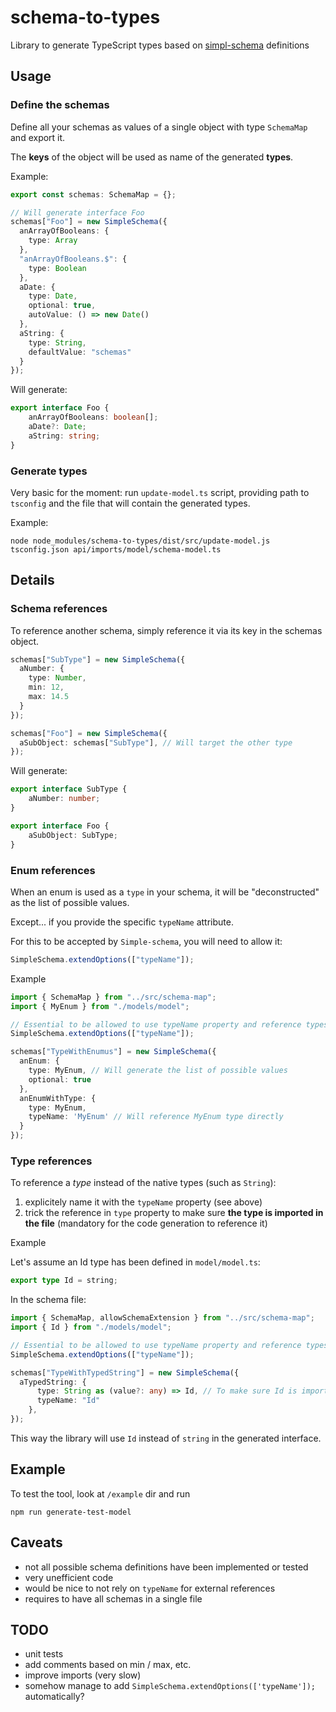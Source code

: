 # schema-to-types
Library to generate TypeScript types based on [simpl-schema](https://github.com/aldeed/simpl-schema) definitions

## Usage

### Define the schemas

Define all your schemas as values of a single object with type `SchemaMap` and export it.

The **keys** of the object will be used as name of the generated **types**.

Example:

```typescript
export const schemas: SchemaMap = {};

// Will generate interface Foo
schemas["Foo"] = new SimpleSchema({
  anArrayOfBooleans: {
    type: Array
  },
  "anArrayOfBooleans.$": {
    type: Boolean
  },
  aDate: {
    type: Date,
    optional: true,
    autoValue: () => new Date()
  },
  aString: {
    type: String,
    defaultValue: "schemas"
  }
});
```

Will generate:

```typescript
export interface Foo {
    anArrayOfBooleans: boolean[];
    aDate?: Date;
    aString: string;
}
```

### Generate types
Very basic for the moment: run `update-model.ts` script,
providing path to `tsconfig` and the file that will contain the generated types.

Example:

```shell script
node node_modules/schema-to-types/dist/src/update-model.js tsconfig.json api/imports/model/schema-model.ts
```

## Details

### Schema references

To reference another schema, simply reference it via its key in the schemas object.

```typescript
schemas["SubType"] = new SimpleSchema({
  aNumber: {
    type: Number,
    min: 12,
    max: 14.5
  }
});

schemas["Foo"] = new SimpleSchema({
  aSubObject: schemas["SubType"], // Will target the other type
});
```

Will generate:

```typescript
export interface SubType {
    aNumber: number;
}

export interface Foo {
    aSubObject: SubType;
}
```


### Enum references

When an enum is used as a `type` in your schema, it will be "deconstructed" as the list of possible values.

Except... if you provide the specific `typeName` attribute.

For this to be accepted by `Simple-schema`, you will need to allow it:

```typescript
SimpleSchema.extendOptions(["typeName"]);
```

Example

```typescript
import { SchemaMap } from "../src/schema-map";
import { MyEnum } from "./models/model";

// Essential to be allowed to use typeName property and reference types explicitly
SimpleSchema.extendOptions(["typeName"]);

schemas["TypeWithEnumus"] = new SimpleSchema({
  anEnum: {
    type: MyEnum, // Will generate the list of possible values
    optional: true
  },
  anEnumWithType: {
    type: MyEnum,
    typeName: 'MyEnum' // Will reference MyEnum type directly
  }
});
```

### Type references

To reference a *type* instead of the native types (such as `String`):

1. explicitely name it with the `typeName` property (see above)
2. trick the reference in `type` property to make sure **the type is imported in the file** (mandatory for the code generation to reference it)

Example

Let's assume an Id type has been defined in `model/model.ts`:

````typescript
export type Id = string;
````

In the schema file:

```typescript
import { SchemaMap, allowSchemaExtension } from "../src/schema-map";
import { Id } from "./models/model";

// Essential to be allowed to use typeName property and reference types explicitly
SimpleSchema.extendOptions(["typeName"]);

schemas["TypeWithTypedString"] = new SimpleSchema({
  aTypedString: {
      type: String as (value?: any) => Id, // To make sure Id is imported
      typeName: "Id"
    },
});
```

This way the library will use `Id` instead of `string` in the generated interface.

## Example
To test the tool, look at `/example` dir and run

```shell script
npm run generate-test-model
```

## Caveats

- not all possible schema definitions have been implemented or tested
- very unefficient code
- would be nice to not rely on `typeName` for external references
- requires to have all schemas in a single file

## TODO

- unit tests
- add comments based on min / max, etc.
- improve imports (very slow)
- somehow manage to add `SimpleSchema.extendOptions(['typeName']);` automatically?
